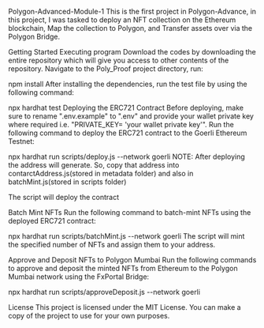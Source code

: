 Polygon-Advanced-Module-1 This is the first project in Polygon-Advance, in this project, I was tasked to deploy an NFT collection on the Ethereum blockchain, Map the collection to Polygon, and Transfer assets over via the Polygon Bridge.

Getting Started Executing program Download the codes by downloading the entire repository which will give you access to other contents of the repository. Navigate to the Poly_Proof project directory, run:

npm install After installing the dependencies, run the test file by using the following command:

npx hardhat test Deploying the ERC721 Contract Before deploying, make sure to rename ".env.example" to ".env" and provide your wallet private key where required i.e. "PRIVATE_KEY= 'your wallet private key'". Run the following command to deploy the ERC721 contract to the Goerli Ethereum Testnet:

npx hardhat run scripts/deploy.js --network goerli NOTE: After deploying the address will generate. So, copy that address into contarctAddress.js(stored in metadata folder) and also in batchMint.js(stored in scripts folder)

The script will deploy the contract

Batch Mint NFTs Run the following command to batch-mint NFTs using the deployed ERC721 contract:

npx hardhat run scripts/batchMint.js --network goerli The script will mint the specified number of NFTs and assign them to your address.

Approve and Deposit NFTs to Polygon Mumbai Run the following commands to approve and deposit the minted NFTs from Ethereum to the Polygon Mumbai network using the FxPortal Bridge:

npx hardhat run scripts/approveDeposit.js --network goerli

License This project is licensed under the MIT License. You can make a copy of the project to use for your own purposes.

